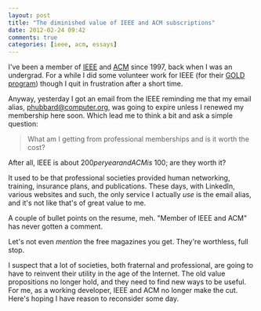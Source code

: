 ```yaml
---
layout: post
title: "The diminished value of IEEE and ACM subscriptions"
date: 2012-02-24 09:42
comments: true
categories: [ieee, acm, essays]
---
```


I've been a member of [IEEE](http://www.ieee.org) and [ACM](http://www.acm.org/) since 1997, back when I was an undergrad. For a while 
I did some volunteer work for IEEE (for their [GOLD program](http://www.ieee.org/membership_services/membership/gold/index.html)) though I quit in
frustration after a short time. 

Anyway, yesterday I got an email from the IEEE reminding me that my email alias, phubbard@computer.org, was
going to expire unless I renewed my membership here soon. Which lead me to think a bit and ask a simple question:

> What am I getting from professional memberships and is it worth the cost?

After all, IEEE is about $200 per year and ACM is ~$100; are they worth it?

It used to be that professional societies provided human networking, training, insurance plans, and publications. 
These days, with LinkedIn, various websites and such, the only service I actually *use* is the email alias,
and it's not like that's of great value to me. 

A couple of bullet points on the resume, meh. "Member of IEEE and ACM" has never gotten a comment.

Let's not even *mention* the free magazines you get. They're worthless, full stop.

I suspect that a lot of societies, both fraternal and professional, are going to have to
reinvent their utility in the age of the Internet. The old value propositions no longer hold, and
they need to find new ways to be useful. For me, as a working developer, IEEE and ACM no longer
make the cut. Here's hoping I have reason to reconsider some day.
